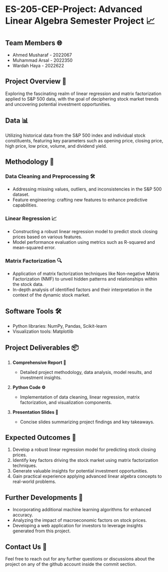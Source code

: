# ES-205-CEP-Project: Advanced Linear Algebra Semester Project 📈

## Team Members 🌐
- Ahmed Musharaf - 2022067
- Muhammad Arsal - 2022350
- Wardah Haya - 2022622

## Project Overview 🚀
Exploring the fascinating realm of linear regression and matrix factorization applied to S&P 500 data, with the goal of deciphering stock market trends and uncovering potential investment opportunities.

## Data 📊
Utilizing historical data from the S&P 500 index and individual stock constituents, featuring key parameters such as opening price, closing price, high price, low price, volume, and dividend yield.

## Methodology 📑
### Data Cleaning and Preprocessing 🛠️
- Addressing missing values, outliers, and inconsistencies in the S&P 500 dataset.
- Feature engineering: crafting new features to enhance predictive capabilities.

### Linear Regression 📈
- Constructing a robust linear regression model to predict stock closing prices based on various features.
- Model performance evaluation using metrics such as R-squared and mean-squared error.

### Matrix Factorization 🔍
- Application of matrix factorization techniques like Non-negative Matrix Factorization (NMF) to unveil hidden patterns and relationships within the stock data.
- In-depth analysis of identified factors and their interpretation in the context of the dynamic stock market.

## Software Tools 🛠️
- Python libraries: NumPy, Pandas, Scikit-learn
- Visualization tools: Matplotlib

## Project Deliverables 📦
1. **Comprehensive Report 📄**
   - Detailed project methodology, data analysis, model results, and investment insights.

2. **Python Code ⚙️**
   - Implementation of data cleaning, linear regression, matrix factorization, and visualization components.

3. **Presentation Slides 🎤**
   - Concise slides summarizing project findings and key takeaways.

## Expected Outcomes 🎯
1. Develop a robust linear regression model for predicting stock closing prices.
2. Identify key factors driving the stock market using matrix factorization techniques.
3. Generate valuable insights for potential investment opportunities.
4. Gain practical experience applying advanced linear algebra concepts to real-world problems.

## Further Developments 🚧
- Incorporating additional machine learning algorithms for enhanced accuracy.
- Analyzing the impact of macroeconomic factors on stock prices.
- Developing a web application for investors to leverage insights generated from this project.

## Contact Us 📧
Feel free to reach out for any further questions or discussions about the project on any of the github account inside the commit section.
